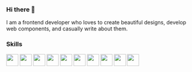 ### Hi there 👋
I am a frontend developer who loves to create beautiful designs, develop web components, and casually write about them. 


<h3>Skills</h3>

<img src="https://github.com/inewasujan/inewasujan/assets/26395937/b843a7da-8bad-47ac-b87b-072fa32ad679.png" width="32" height="32">
<img src="https://github.com/inewasujan/inewasujan/assets/26395937/55818735-6183-4688-9906-91bcefbde89e.png" width="32" height="32">
<img src="https://github.com/inewasujan/inewasujan/assets/26395937/f47bec3b-d6d7-4fef-aabe-70483ccbed32.png" width="32" height="32">
<img src="https://github.com/inewasujan/inewasujan/assets/26395937/8e2661b9-54ab-4533-94d4-d4dbb1106a9d.png" width="32" height="32">
<img src="https://github.com/inewasujan/inewasujan/assets/26395937/6663604b-863b-4afb-a7a4-d9e6de5a44a3.png" width="32" height="32">

<img src="https://github.com/inewasujan/inewasujan/assets/26395937/896ce185-b31d-4559-9c1a-8eaea79cc786.png" width="32" height="32">
<img src="https://github.com/inewasujan/inewasujan/assets/26395937/36c8e105-4b13-4130-9106-eb094315da1d.png" width="32" height="32">
<img src="https://github.com/inewasujan/inewasujan/assets/26395937/f4eaee26-5612-42cd-9e78-aeee71cb2040.png" width="32" height="32">
<img src="https://github.com/inewasujan/inewasujan/assets/26395937/77c747c5-7b86-4e3a-beb5-8684eebdba3b.svg" width="32" height="32">
<img src="https://github.com/inewasujan/inewasujan/assets/26395937/d55e030e-ff50-4af9-b06d-cf0bb81c9dc2.png" width="32" height="32">

